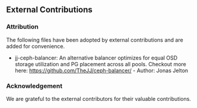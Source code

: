 ## External Contributions

### Attribution
The following files have been adopted by external contributions and are added for convenience.

* jj-ceph-balancer: An alternative balancer optimizes for equal OSD storage utilization and PG placement across all pools. Checkout more here: https://github.com/TheJJ/ceph-balancer/ - Author: Jonas Jelton

### Acknowledgement
We are grateful to the external contributors for their valuable contributions.


